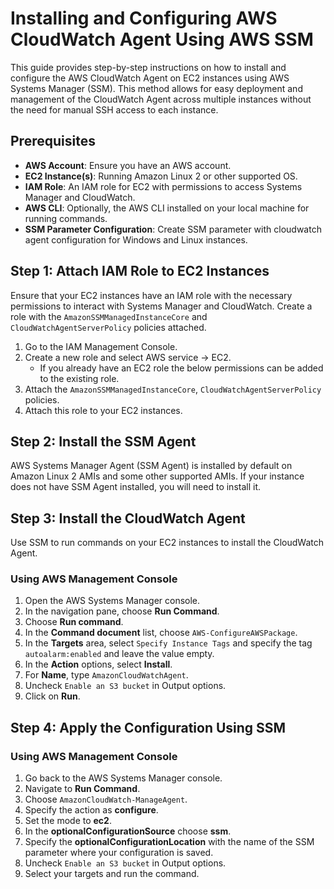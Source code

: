 # Installing and Configuring AWS CloudWatch Agent Using AWS SSM

This guide provides step-by-step instructions on how to install and configure the AWS CloudWatch Agent on EC2 instances using AWS Systems Manager (SSM). This method allows for easy deployment and management of the CloudWatch Agent across multiple instances without the need for manual SSH access to each instance.

## Prerequisites

- **AWS Account**: Ensure you have an AWS account.
- **EC2 Instance(s)**: Running Amazon Linux 2 or other supported OS.
- **IAM Role**: An IAM role for EC2 with permissions to access Systems Manager and CloudWatch.
- **AWS CLI**: Optionally, the AWS CLI installed on your local machine for running commands.
- **SSM Parameter Configuration**: Create SSM parameter with cloudwatch agent configuration for Windows and Linux instances.

## Step 1: Attach IAM Role to EC2 Instances

Ensure that your EC2 instances have an IAM role with the necessary permissions to interact with Systems Manager and CloudWatch. Create a role with the `AmazonSSMManagedInstanceCore` and `CloudWatchAgentServerPolicy` policies attached.

1. Go to the IAM Management Console.
2. Create a new role and select AWS service -> EC2.
    - If you already have an EC2 role the below permissions can be added to the existing role.
3. Attach the `AmazonSSMManagedInstanceCore`, `CloudWatchAgentServerPolicy` policies.
4. Attach this role to your EC2 instances.

## Step 2: Install the SSM Agent

AWS Systems Manager Agent (SSM Agent) is installed by default on Amazon Linux 2 AMIs and some other supported AMIs. If your instance does not have SSM Agent installed, you will need to install it.
## Step 3: Install the CloudWatch Agent

Use SSM to run commands on your EC2 instances to install the CloudWatch Agent.

### Using AWS Management Console

1. Open the AWS Systems Manager console.
2. In the navigation pane, choose **Run Command**.
3. Choose **Run command**.
4. In the **Command document** list, choose `AWS-ConfigureAWSPackage`.
5. In the **Targets** area, select `Specify Instance Tags` and specify the tag `autoalarm:enabled` and leave the value empty.
6. In the **Action** options, select **Install**.
7. For **Name**, type `AmazonCloudWatchAgent`.
8. Uncheck `Enable an S3 bucket` in Output options.
9. Click on **Run**.

## Step 4: Apply the Configuration Using SSM

### Using AWS Management Console

1. Go back to the AWS Systems Manager console.
2. Navigate to **Run Command**.
3. Choose `AmazonCloudWatch-ManageAgent`.
4. Specify the action as **configure**.
5. Set the mode to **ec2**.
6. In the **optionalConfigurationSource** choose **ssm**.
7. Specify the **optionalConfigurationLocation** with the name of the SSM parameter where your configuration is saved.
8. Uncheck `Enable an S3 bucket` in Output options.
9. Select your targets and run the command.
